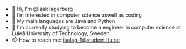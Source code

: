 - 👋 Hi, I’m @isak lagerberg
- 👀 I’m interested in computer science aswell as coding
- :space_invader: My main languages are Java and Python
- :monocle_face: I'm currently studying to become a engineer in computer science at Luleå University of Technology, Sweden.
- 📫 How to reach me: isalag-1@student.ltu.se

<!---
isaklagerberg/isaklagerberg is a ✨ special ✨ repository because its `README.md` (this file) appears on your GitHub profile.
You can click the Preview link to take a look at your changes.
--->
